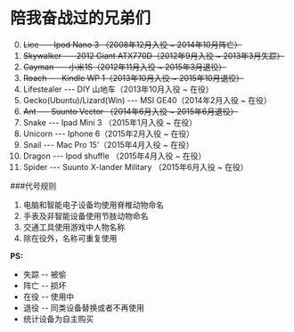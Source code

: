 陪我奋战过的兄弟们
===
0. ~~Lice --- Ipod Nano 3 （2008年12月入役 ~ 2014年10月阵亡）~~
1. ~~Skywalker --- 2012 Giant ATX770D（2012年9月入役 ~ 2013年3月失踪）~~
1. ~~Cayman --- 小米1S（2012年11月入役 ~ 2015年3月退役）~~
2. ~~Roach --- Kindle WP 1（2013年10月入役 ~ 2015年10月退役）~~
3. Lifestealer --- DIY 山地车（2013年10月入役 ~ 在役）
3. Gecko(Ubuntu)/Lizard(Win) --- MSI GE40（2014年2月入役 ~ 在役）
4. ~~Ant --- Suunto Vector （2014年6月入役 ~ 2015年6月退役）~~
4. Snake --- Ipad Mini 3 （2015年1月入役 ~ 在役）
5. Unicorn --- Iphone 6（2015年2月入役 ~ 在役）
6. Snail --- Mac Pro 15'（2015年4月入役 ~ 在役）
8. Dragon --- Ipod shuffle （2015年4月入役 ~ 在役）
7. Spider --- Suunto X-lander Military （2015年6月入役 ~ 在役）


###代号规则
1. 电脑和智能电子设备均使用脊椎动物命名
3. 手表及非智能设备使用节肢动物命名
2. 交通工具使用游戏中人物名称
4. 除在役外，名称可重复使用

**PS:**
+ 失踪 -- 被偷
+ 阵亡 -- 损坏
+ 在役 -- 使用中
+ 退役 -- 同类设备替换或者不再使用
+ 统计设备为自主购买
